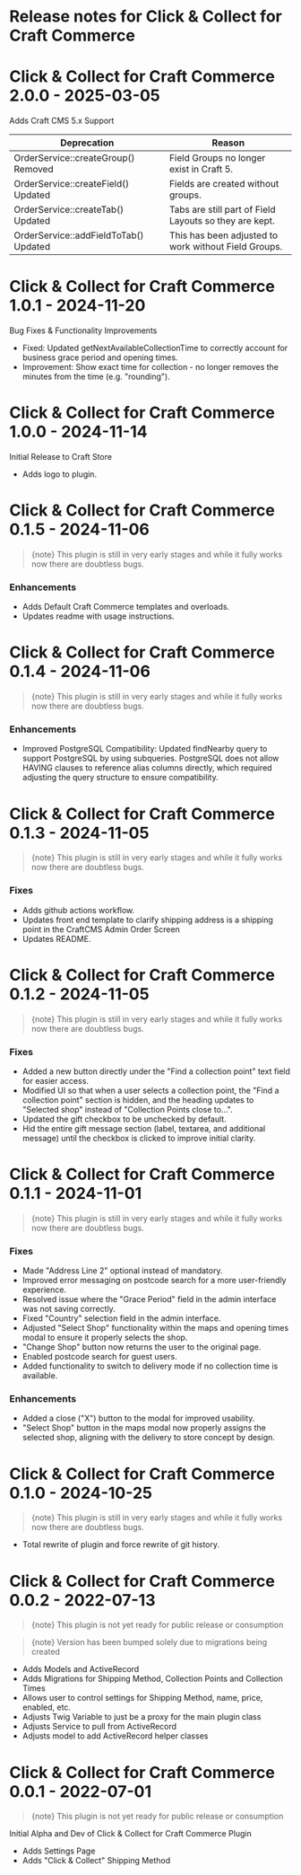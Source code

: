 # Release notes for Click & Collect for Craft Commerce

# Click & Collect for Craft Commerce 2.0.0 - 2025-03-05

Adds Craft CMS 5.x Support

| Deprecation                           | Reason                                                 |
| ------------------------------------- | ------------------------------------------------------ |
| OrderService::createGroup() Removed   | Field Groups no longer exist in Craft 5.               |
| OrderService::createField() Updated   | Fields are created without groups.                     |
| OrderService::createTab() Updated     | Tabs are still part of Field Layouts so they are kept. |
| OrderService::addFieldToTab() Updated | This has been adjusted to work without Field Groups.   |


# Click & Collect for Craft Commerce 1.0.1 - 2024-11-20

Bug Fixes & Functionality Improvements

- Fixed: Updated getNextAvailableCollectionTime to correctly account for business grace period and opening times.
- Improvement: Show exact time for collection - no longer removes the minutes from the time (e.g. "rounding").

# Click & Collect for Craft Commerce 1.0.0 - 2024-11-14

Initial Release to Craft Store

- Adds logo to plugin.

# Click & Collect for Craft Commerce 0.1.5 - 2024-11-06

> {note} This plugin is still in very early stages and while it fully works now there are doubtless bugs.

### Enhancements
- Adds Default Craft Commerce templates and overloads.
- Updates readme with usage instructions.

# Click & Collect for Craft Commerce 0.1.4 - 2024-11-06

> {note} This plugin is still in very early stages and while it fully works now there are doubtless bugs.

### Enhancements
- Improved PostgreSQL Compatibility: Updated findNearby query to support PostgreSQL by using subqueries. PostgreSQL does not allow HAVING clauses to reference alias columns directly, which required adjusting the query structure to ensure compatibility.

# Click & Collect for Craft Commerce 0.1.3 - 2024-11-05

> {note} This plugin is still in very early stages and while it fully works now there are doubtless bugs.

### Fixes

- Adds github actions workflow.
- Updates front end template to clarify shipping address is a shipping point in the CraftCMS Admin Order Screen
- Updates README.

# Click & Collect for Craft Commerce 0.1.2 - 2024-11-05

> {note} This plugin is still in very early stages and while it fully works now there are doubtless bugs.

### Fixes

- Added a new button directly under the "Find a collection point" text field for easier access.
- Modified UI so that when a user selects a collection point, the "Find a collection point" section is hidden, and the heading updates to "Selected shop" instead of "Collection Points close to...".
- Updated the gift checkbox to be unchecked by default.
- Hid the entire gift message section (label, textarea, and additional message) until the checkbox is clicked to improve initial clarity.

# Click & Collect for Craft Commerce 0.1.1 - 2024-11-01

> {note} This plugin is still in very early stages and while it fully works now there are doubtless bugs.

### Fixes
- Made "Address Line 2" optional instead of mandatory.
- Improved error messaging on postcode search for a more user-friendly experience.
- Resolved issue where the "Grace Period" field in the admin interface was not saving correctly.
- Fixed "Country" selection field in the admin interface.
- Adjusted "Select Shop" functionality within the maps and opening times modal to ensure it properly selects the shop.
- "Change Shop" button now returns the user to the original page.
- Enabled postcode search for guest users.
- Added functionality to switch to delivery mode if no collection time is available.

### Enhancements
- Added a close ("X") button to the modal for improved usability.
- "Select Shop" button in the maps modal now properly assigns the selected shop, aligning with the delivery to store concept by design.


# Click & Collect for Craft Commerce 0.1.0 - 2024-10-25

> {note} This plugin is still in very early stages and while it fully works now there are doubtless bugs.

- Total rewrite of plugin and force rewrite of git history.

# Click & Collect for Craft Commerce 0.0.2 - 2022-07-13

> {note} This plugin is not yet ready for public release or consumption

> {note} Version has been bumped solely due to migrations being created

- Adds Models and ActiveRecord
- Adds Migrations for Shipping Method, Collection Points and Collection Times
- Allows user to control settings for Shipping Method, name, price, enabled, etc.
- Adjusts Twig Variable to just be a proxy for the main plugin class
- Adjusts Service to pull from ActiveRecord
- Adjusts model to add ActiveRecord helper classes

# Click & Collect for Craft Commerce 0.0.1 - 2022-07-01

> {note} This plugin is not yet ready for public release or consumption

Initial Alpha and Dev of Click & Collect for Craft Commerce Plugin

- Adds Settings Page
- Adds "Click & Collect" Shipping Method